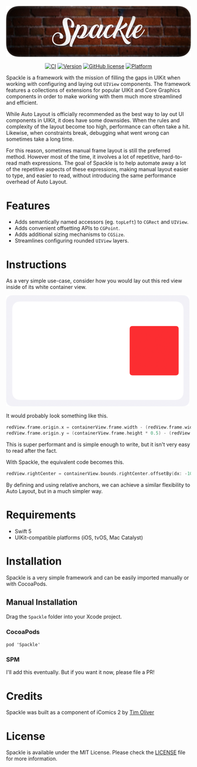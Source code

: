 <img src="Logo.webp" alt="Spackle" />

<span align="center">

[![CI](https://github.com/TimOliver/Spackle/workflows/CI/badge.svg)](https://github.com/TimOliver/Spackle/actions?query=workflow%3ACI)
[![Version](https://img.shields.io/cocoapods/v/Spackle.svg?style=flat)](http://cocoadocs.org/docsets/Spackle)
[![GitHub license](https://img.shields.io/badge/license-MIT-blue.svg)](https://raw.githubusercontent.com/TimOliver/Spackle/main/LICENSE)
[![Platform](https://img.shields.io/cocoapods/p/Spackle.svg?style=flat)](http://cocoadocs.org/docsets/Spackle)
    
</span>

Spackle is a framework with the mission of filling the gaps in UIKit when working with configuring and laying out `UIView` components. The framework features a collections of extensions for popular UIKit and Core Graphics components in order to make working with them much more streamlined and efficient.

While Auto Layout is officially recommended as the best way to lay out UI components in UIKit, it does have some downsides. When the rules and complexity of the layout become too high, performance can often take a hit. Likewise, when constraints break, debugging what went wrong can sometimes take a long time.

For this reason, sometimes manual frame layout is still the preferred method. However most of the time, it involves a lot of repetitive, hard-to-read math expressions. The goal of Spackle is to help automate away a lot of the repetitive aspects of these expressions, making manual layout easier to type, and easier to read, without introducing the same performance overhead of Auto Layout.

# Features

* Adds semantically named accessors (eg. `topLeft`) to `CGRect` and `UIView`.
* Adds convenient offsetting APIs to `CGPoint`.
* Adds additional sizing mechanisms to `CGSize`.
* Streamlines configuring rounded `UIView` layers.

# Instructions

As a very simple use-case, consider how you would lay out this red view inside of its white container view. 

<img src="Example.png" alt="Spackle Example" width = "500" />
    
It would probably look something like this.

```swift
redView.frame.origin.x = containerView.frame.width - (redView.frame.width + 10)
redView.frame.origin.y = (containerView.frame.height * 0.5) - (redView.frame.height * 0.5)
```

This is super performant and is simple enough to write, but it isn't very easy to read after the fact.

With Spackle, the equivalent code becomes this.

```swift
redView.rightCenter = containerView.bounds.rightCenter.offsetBy(dx: -10)
```

By defining and using relative anchors, we can achieve a similar flexibility to Auto Layout, but in a much simpler way.

# Requirements
* Swift 5
* UIKit-compatible platforms (iOS, tvOS, Mac Catalyst)

# Installation

Spackle is a very simple framework and can be easily imported manually or with CocoaPods.

## Manual Installation

Drag the `Spackle` folder into your Xcode project.

### CocoaPods

```
pod 'Spackle'
```

### SPM

I'll add this eventually. But if you want it now, please file a PR!

# Credits

Spackle was built as a component of iComics 2 by [Tim Oliver](https://twitter.com/TimOliverAU)

# License

Spackle is available under the MIT License. Please check the [LICENSE](LICENSE) file for more information.
